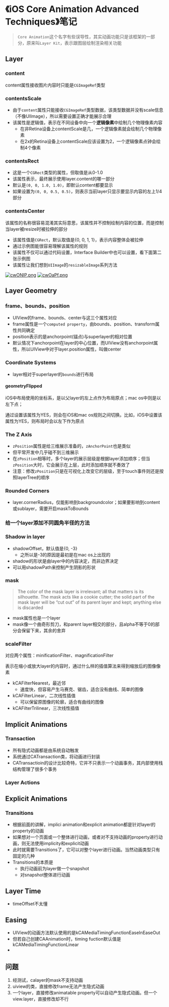 # 《iOS Core Animation Advanced Techniques》笔记

> `Core Animation`这个名字有些误导性，其实动画功能只是该框架的一部分，原来叫`Layer Kit`，表示跟图层绘制渲染相关功能

## Layer

### content
content属性接收图片内容时只能是`CGImageRef`类型

### contentsScale
- 由于`content`属性只能接收`CGImageRef`类型数据，该类型数据并没有scale信息（不像UIImage），所以需要设置正确才能展示合理
- 该属性是逻辑值，表示在不同设备中向一个**逻辑像素**中绘制几个物理像素内容
	- 在非Retina设备上contentScale是几，一个逻辑像素就会绘制几个物理像素
	- 在2x的Retina设备上contentScale应该设置为2，一个逻辑像素点钟会绘制4个像素

### contentsRect
- 这是一个`CGRect`类型的属性，但取值是从0-1.0
- 该属性表示，最终展示使用layer.content的哪一部分
- 默认是`(0, 0, 1.0, 1.0)`，即默认content都要显示
- 如果设置为`(0, 0, 0.5, 0.5)`，则表示当前layer只显示要显示内容的左上1/4部分

### contentsCenter

该属性的名称很容易混淆其实际意思，该属性并不控制绘制内容的位置，而是控制当layer被resize时被拉伸的部分

- 该属性值是`CGRect`，默认取值是{0, 0, 1, 1}，表示内容整体会被拉伸
- 通过示例图能很容易理解该属性的规则
- 该属性不仅可以通过代码设置，Interface Builder中也可以设置，看下面第二张示例图
- 该属性让我们想到`UIImage`的`resizableImage`系列方法

[![cwONIP.png](https://z3.ax1x.com/2021/04/11/cwONIP.png)](https://imgtu.com/i/cwONIP)
[![cwOaPf.png](https://z3.ax1x.com/2021/04/11/cwOaPf.png)](https://imgtu.com/i/cwOaPf)


## Layer Geometry

### frame、bounds、position
- UIView的frame、bounds、center与这三个属性对应
- frame属性是一个`computed property`，由bounds、position、transform属性共同确定
- position表示的是anchorpoint(锚点)与superlayer的相对位置
- 默认情况下anchorpoint在layer的中心位置，而UIView没有anchorpoint属性，所以UIView中对于layer.position属性，叫做center

### Coordinate Systems

- layer相对于superlayer的`bounds`进行布局

#### geometryFlipped

iOS中布局使用的坐标系，是以父layer的左上点作为布局原点；mac os中则是以左下点；

通过设置该属性为YES，则会在iOS和mac os规则之间切换。比如，iOS中设置该属性为YES，则布局时会以左下作为原点

### The Z Axis

- `zPosition`属性是给三维展示准备的，`zAnchorPoint`也是类似
- 但平常开发中几乎碰不到三维展示
- 在`zPosition`相等时，多个layer的展示层级是根据layer添加顺序；但当`zPosition`大时，它会展示在上层，此时添加顺序就不奏效了
- 注意：修改`zPosition`只是在可视化上改变它的层级，至于touch事件则还是按照layerTree的顺序

### Rounded Corners

- layer.cornerRadius，仅能影响到backgroundcolor；如果要影响到content或sublayer，需要开启maskToBounds


### 给一个layer添加不同圆角半径的方法

### Shadow in layer
- shadowOffset，默认值是{0, -3}
	- 之所以是-3的原因是最初是在mac os上出现的
- shadow的形状是由layer中的内容决定，而非边界决定
- 可以用shadowPath来控制产生阴影的形状

### mask
> The color of the mask layer is irrelevant; all that matters is its silhouette. The mask acts 
like a cookie cutter; the solid part of the mask layer will be “cut out” of its parent layer and 
kept; anything else is discarded

- mask属性也是一个layer
- mask像一个曲奇形剪刀，和parent layer相交的部分，且alpha不等于0的部分会保留下来，其余的舍弃

### scaleFilter

对应两个属性：minificationFilter、magnificationFilter

表示在缩小或放大layer的内容时，通过什么样的插值算法来得到缩放后的图像像素

- kCAFilterNearest，最近邻
	- 速度快，但容易产生马赛克、锯齿，适合没有曲线、简单的图像
- kCAFilterLinear，二次线性插值
	- 可以保留原图像的轮廓，适合有曲线的图像
- kCAFilterTrilinear，三次线性插值

## Implicit Animations

### Transaction
- 所有隐式动画都是由系统自动触发
- 系统通过CATransaction类，将动画进行封装
- CATransactioin的设计比较奇特，它并不只表示一个动画事务，其内部使用栈结构管理了很多个事务

### Layer Actions

## Explicit Animations

### Transitions

- 根据前面的讲解，implici animation和explicit animation都是针对layer的property的动画
- 如果想对一个页面或一个整体进行动画，或者对不支持动画的property进行动画，则无法使用implicity和explicit动画
- 此时就需要Transitions了，它可以对整个layer进行动画。当然动画类型只有固定的几种
- Transitions的本质是
	- 执行动画前为layer做一个snapshot
	- 对snapshot整体进行动画

## Layer Time
- timeOffset不太懂

## Easing
- UIView的动画方法默认使用的是kCAMediaTimingFunctionEaseInEaseOut
- 但若自己创建CAAnimation时，timing fuction默认值是kCAMediaTimingFunctionLinear
- 

## 问题
1. 经测试，calayer的mask不支持动画
2. uiview的类，直接修改frame无法产生隐式动画
3. 一个layer，直接修改animatable property可以自动产生隐式动画。但一个view.layer，直接修改却不行
